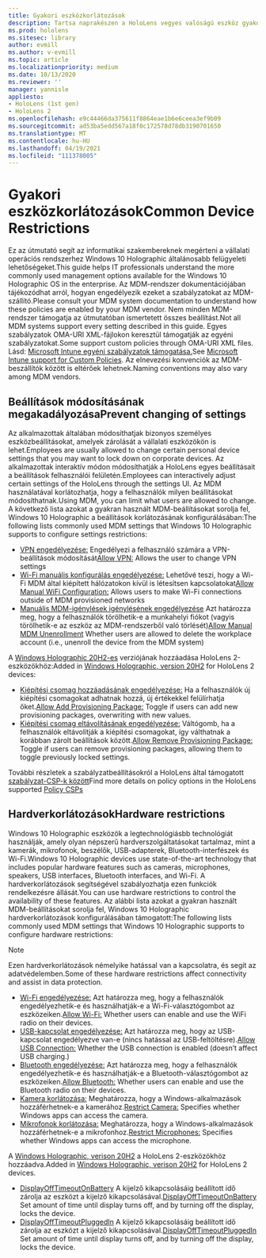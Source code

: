 ```yaml
---
title: Gyakori eszközkorlátozások
description: Tartsa naprakészen a HoloLens vegyes valóságú eszköz gyakori eszközkorlátozásait és beállításait.
ms.prod: hololens
ms.sitesec: library
author: evmill
ms.author: v-evmill
ms.topic: article
ms.localizationpriority: medium
ms.date: 10/13/2020
ms.reviewer: ''
manager: yannisle
appliesto:
- HoloLens (1st gen)
- HoloLens 2
ms.openlocfilehash: e9c44466da375611f8864eae1b6e6ceea3ef9b09
ms.sourcegitcommit: ad53ba5edd567a18f0c172578d78db3190701650
ms.translationtype: MT
ms.contentlocale: hu-HU
ms.lasthandoff: 04/19/2021
ms.locfileid: "111378005"
---
```

# <a name="common-device-restrictions"></a><span data-ttu-id="75aaf-103">Gyakori eszközkorlátozások</span><span class="sxs-lookup"><span data-stu-id="75aaf-103">Common Device Restrictions</span></span> 

<span data-ttu-id="75aaf-104">Ez az útmutató segít az informatikai szakembereknek megérteni a vállalati operációs rendszerhez Windows 10 Holographic általánosabb felügyeleti lehetőségeket.</span><span class="sxs-lookup"><span data-stu-id="75aaf-104">This guide helps IT professionals understand the more commonly used management options available for the Windows 10 Holographic OS in the enterprise.</span></span> <span data-ttu-id="75aaf-105">Az MDM-rendszer dokumentációjában tájékozódhat arról, hogyan engedélyezik ezeket a szabályzatokat az MDM-szállító.</span><span class="sxs-lookup"><span data-stu-id="75aaf-105">Please consult your MDM system documentation to understand how these policies are enabled by your MDM vendor.</span></span> <span data-ttu-id="75aaf-106">Nem minden MDM-rendszer támogatja az útmutatóban ismertetett összes beállítást.</span><span class="sxs-lookup"><span data-stu-id="75aaf-106">Not all MDM systems support every setting described in this guide.</span></span> <span data-ttu-id="75aaf-107">Egyes szabályzatok OMA-URI XML-fájlokon keresztül támogatják az egyéni szabályzatokat.</span><span class="sxs-lookup"><span data-stu-id="75aaf-107">Some support custom policies through OMA-URI XML files.</span></span> <span data-ttu-id="75aaf-108">Lásd: [Microsoft Intune egyéni szabályzatok támogatása.](https://docs.microsoft.com/mem/intune/configuration/custom-settings-windows-10)</span><span class="sxs-lookup"><span data-stu-id="75aaf-108">See [Microsoft Intune support for Custom Policies](https://docs.microsoft.com/mem/intune/configuration/custom-settings-windows-10).</span></span> <span data-ttu-id="75aaf-109">Az elnevezési konvenciók az MDM-beszállítók között is eltérőek lehetnek.</span><span class="sxs-lookup"><span data-stu-id="75aaf-109">Naming conventions may also vary among MDM vendors.</span></span>

## <a name="prevent-changing-of-settings"></a><span data-ttu-id="75aaf-110">Beállítások módosításának megakadályozása</span><span class="sxs-lookup"><span data-stu-id="75aaf-110">Prevent changing of settings</span></span>
<span data-ttu-id="75aaf-111">Az alkalmazottak általában módosíthatjak bizonyos személyes eszközbeállításokat, amelyek zárolását a vállalati eszközökön is lehet.</span><span class="sxs-lookup"><span data-stu-id="75aaf-111">Employees are usually allowed to change certain personal device settings that you may want to lock down on corporate devices.</span></span> <span data-ttu-id="75aaf-112">Az alkalmazottak interaktív módon módosíthatják a HoloLens egyes beállításait a beállítások felhasználói felületén.</span><span class="sxs-lookup"><span data-stu-id="75aaf-112">Employees can interactively adjust certain settings of the HoloLens through the settings UI.</span></span> <span data-ttu-id="75aaf-113">Az MDM használatával korlátozhatja, hogy a felhasználók milyen beállításokat módosíthatnak.</span><span class="sxs-lookup"><span data-stu-id="75aaf-113">Using MDM, you can limit what users are allowed to change.</span></span> <span data-ttu-id="75aaf-114">A következő lista azokat a gyakran használt MDM-beállításokat sorolja fel, Windows 10 Holographic a beállítások korlátozásának konfigurálásában:</span><span class="sxs-lookup"><span data-stu-id="75aaf-114">The following lists commonly used MDM settings that Windows 10 Holographic supports to configure settings restrictions:</span></span>
-   <span data-ttu-id="75aaf-115">[VPN engedélyezése:](https://docs.microsoft.com/windows/client-management/mdm/policy-csp-settings#settings-allowvpn) Engedélyezi a felhasználó számára a VPN-beállítások módosítását</span><span class="sxs-lookup"><span data-stu-id="75aaf-115">[Allow VPN:](https://docs.microsoft.com/windows/client-management/mdm/policy-csp-settings#settings-allowvpn) Allows the user to change VPN settings</span></span>
-   <span data-ttu-id="75aaf-116">[Wi-Fi manuális konfigurálás engedélyezése:](https://docs.microsoft.com/windows/client-management/mdm/policy-csp-wifi#wifi-allowmanualwificonfiguration) Lehetővé teszi, hogy a Wi-Fi MDM által kiépített hálózatokon kívül is létesítsen kapcsolatokat</span><span class="sxs-lookup"><span data-stu-id="75aaf-116">[Allow Manual WiFi Configuration:](https://docs.microsoft.com/windows/client-management/mdm/policy-csp-wifi#wifi-allowmanualwificonfiguration) Allows users to make Wi-Fi connections outside of MDM provisioned networks</span></span>
-   <span data-ttu-id="75aaf-117">[Manuális MDM-igénylések igénylésének engedélyezése](https://docs.microsoft.com/windows/client-management/mdm/policy-csp-experience#experience-allowmanualmdmunenrollment) Azt határozza meg, hogy a felhasználók törölhetik-e a munkahelyi fiókot (vagyis törölhetik-e az eszköz az MDM-rendszerből való törlését)</span><span class="sxs-lookup"><span data-stu-id="75aaf-117">[Allow Manual MDM Unenrollment](https://docs.microsoft.com/windows/client-management/mdm/policy-csp-experience#experience-allowmanualmdmunenrollment) Whether users are allowed to delete the workplace account (i.e., unenroll the device from the MDM system)</span></span>

<span data-ttu-id="75aaf-118">A [Windows Holographic 20H2-es](hololens-release-notes.md#windows-holographic-version-20h2) verziójának hozzáadása HoloLens 2-eszközökhöz:</span><span class="sxs-lookup"><span data-stu-id="75aaf-118">Added in [Windows Holographic, version 20H2](hololens-release-notes.md#windows-holographic-version-20h2) for HoloLens 2 devices:</span></span>
- <span data-ttu-id="75aaf-119">[Kiépítési csomag hozzáadásának engedélyezése:](https://docs.microsoft.com/windows/client-management/mdm/policy-csp-security#security-allowaddprovisioningpackage) Ha a felhasználók új kiépítési csomagokat adhatnak hozzá, új értékekkel felülírhatja őket.</span><span class="sxs-lookup"><span data-stu-id="75aaf-119">[Allow Add Provisioning Package:](https://docs.microsoft.com/windows/client-management/mdm/policy-csp-security#security-allowaddprovisioningpackage) Toggle if users can add new provisioning packages, overwriting with new values.</span></span>
- <span data-ttu-id="75aaf-120">[Kiépítési csomag eltávolításának engedélyezése:](https://docs.microsoft.com/windows/client-management/mdm/policy-csp-security#security-allowremoveprovisioningpackage) Váltógomb, ha a felhasználók eltávolítják a kiépítési csomagokat, így válthatnak a korábban zárolt beállítások között.</span><span class="sxs-lookup"><span data-stu-id="75aaf-120">[Allow Remove Provisioning Package:](https://docs.microsoft.com/windows/client-management/mdm/policy-csp-security#security-allowremoveprovisioningpackage) Toggle if users can remove provisioning packages, allowing them to toggle previously locked settings.</span></span>

<span data-ttu-id="75aaf-121">További részletek a szabályzatbeállításokról a HoloLens által támogatott [szabályzat-CSP-k között](https://docs.microsoft.com/windows/client-management/mdm/policy-csps-supported-by-hololens2)</span><span class="sxs-lookup"><span data-stu-id="75aaf-121">Find more details on policy options in the HoloLens supported [Policy CSPs](https://docs.microsoft.com/windows/client-management/mdm/policy-csps-supported-by-hololens2)</span></span>

## <a name="hardware-restrictions"></a><span data-ttu-id="75aaf-122">Hardverkorlátozások</span><span class="sxs-lookup"><span data-stu-id="75aaf-122">Hardware restrictions</span></span>
<span data-ttu-id="75aaf-123">Windows 10 Holographic eszközök a legtechnológiásbb technológiát használják, amely olyan népszerű hardverszolgáltatásokat tartalmaz, mint a kamerák, mikrofonok, beszélők, USB-adapterek, Bluetooth-interfészek és Wi-Fi.</span><span class="sxs-lookup"><span data-stu-id="75aaf-123">Windows 10 Holographic devices use state-of-the-art technology that includes popular hardware features such as cameras, microphones, speakers, USB interfaces, Bluetooth interfaces, and Wi-Fi.</span></span> <span data-ttu-id="75aaf-124">A hardverkorlátozások segítségével szabályozhatja ezen funkciók rendelkezésre állását.</span><span class="sxs-lookup"><span data-stu-id="75aaf-124">You can use hardware restrictions to control the availability of these features.</span></span>
<span data-ttu-id="75aaf-125">Az alábbi lista azokat a gyakran használt MDM-beállításokat sorolja fel, Windows 10 Holographic hardverkorlátozások konfigurálásában támogatott:</span><span class="sxs-lookup"><span data-stu-id="75aaf-125">The following lists commonly used MDM settings that Windows 10 Holographic supports to configure hardware restrictions:</span></span>

> [!NOTE]
> <span data-ttu-id="75aaf-126">Ezen hardverkorlátozások némelyike hatással van a kapcsolatra, és segít az adatvédelemben.</span><span class="sxs-lookup"><span data-stu-id="75aaf-126">Some of these hardware restrictions affect connectivity and assist in data protection.</span></span>

-   <span data-ttu-id="75aaf-127">[Wi-Fi engedélyezése:](https://docs.microsoft.com/windows/client-management/mdm/policy-csp-wifi#wifi-allowwifi) Azt határozza meg, hogy a felhasználók engedélyezhetik-e és használhatják-e a Wi-Fi-választógombot az eszközeiken.</span><span class="sxs-lookup"><span data-stu-id="75aaf-127">[Allow Wi-Fi:](https://docs.microsoft.com/windows/client-management/mdm/policy-csp-wifi#wifi-allowwifi) Whether users can enable and use the WiFi radio on their devices.</span></span>
-   <span data-ttu-id="75aaf-128">[USB-kapcsolat engedélyezése:](https://docs.microsoft.com/windows/client-management/mdm/policy-csp-connectivity#connectivity-allowusbconnection) Azt határozza meg, hogy az USB-kapcsolat engedélyezve van-e (nincs hatással az USB-feltöltésre).</span><span class="sxs-lookup"><span data-stu-id="75aaf-128">[Allow USB Connection:](https://docs.microsoft.com/windows/client-management/mdm/policy-csp-connectivity#connectivity-allowusbconnection) Whether the USB connection is enabled (doesn’t affect USB charging.)</span></span>
-   <span data-ttu-id="75aaf-129">[Bluetooth engedélyezése:](https://docs.microsoft.com/windows/client-management/mdm/policy-csp-connectivity#connectivity-allowbluetooth) Azt határozza meg, hogy a felhasználók engedélyezhetik-e és használhatják-e a Bluetooth-választógombot az eszközeiken.</span><span class="sxs-lookup"><span data-stu-id="75aaf-129">[Allow Bluetooth:](https://docs.microsoft.com/windows/client-management/mdm/policy-csp-connectivity#connectivity-allowbluetooth) Whether users can enable and use the Bluetooth radio on their devices.</span></span>
-   <span data-ttu-id="75aaf-130">[Kamera korlátozása:](https://docs.microsoft.com/windows/client-management/mdm/policy-csp-privacy#privacy-letappsaccesscamera) Meghatározza, hogy a Windows-alkalmazások hozzáférhetnek-e a kamerához.</span><span class="sxs-lookup"><span data-stu-id="75aaf-130">[Restrict Camera:](https://docs.microsoft.com/windows/client-management/mdm/policy-csp-privacy#privacy-letappsaccesscamera) Specifies whether Windows apps can access the camera.</span></span>
-   <span data-ttu-id="75aaf-131">[Mikrofonok korlátozása:](https://docs.microsoft.com/windows/client-management/mdm/policy-csp-privacy#privacy-letappsaccessmicrophone) Meghatározza, hogy a Windows-alkalmazások hozzáférhetnek-e a mikrofonhoz.</span><span class="sxs-lookup"><span data-stu-id="75aaf-131">[Restrict Microphones:](https://docs.microsoft.com/windows/client-management/mdm/policy-csp-privacy#privacy-letappsaccessmicrophone) Specifies whether Windows apps can access the microphone.</span></span>

<span data-ttu-id="75aaf-132">A [Windows Holographic, verison 20H2](hololens-release-notes.md#windows-holographic-version-20h2) a HoloLens 2-eszközökhöz hozzáadva.</span><span class="sxs-lookup"><span data-stu-id="75aaf-132">Added in [Windows Holographic, verison 20H2](hololens-release-notes.md#windows-holographic-version-20h2) for HoloLens 2 devices.</span></span> 
- <span data-ttu-id="75aaf-133">[DisplayOffTimeoutOnBattery](https://docs.microsoft.com/windows/client-management/mdm/policy-csp-power#power-displayofftimeoutonbattery) A kijelző kikapcsolásáig beállított idő zárolja az eszközt a kijelző kikapcsolásával.</span><span class="sxs-lookup"><span data-stu-id="75aaf-133">[DisplayOffTimeoutOnBattery](https://docs.microsoft.com/windows/client-management/mdm/policy-csp-power#power-displayofftimeoutonbattery) Set amount of time until display turns off, and by turning off the display, locks the device.</span></span> 
- <span data-ttu-id="75aaf-134">[DisplayOffTimeoutPluggedIn](https://docs.microsoft.com/windows/client-management/mdm/policy-csp-power#power-displayofftimeoutpluggedin) A kijelző kikapcsolásáig beállított idő zárolja az eszközt a kijelző kikapcsolásával.</span><span class="sxs-lookup"><span data-stu-id="75aaf-134">[DisplayOffTimeoutPluggedIn](https://docs.microsoft.com/windows/client-management/mdm/policy-csp-power#power-displayofftimeoutpluggedin) Set amount of time until display turns off, and by turning off the display, locks the device.</span></span> 

